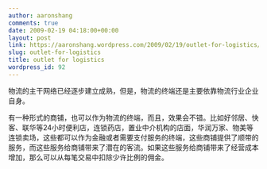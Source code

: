 ```yaml
---
author: aaronshang
comments: true
date: 2009-02-19 04:18:00+00:00
layout: post
link: https://aaronshang.wordpress.com/2009/02/19/outlet-for-logistics/
slug: outlet-for-logistics
title: outlet for logistics
wordpress_id: 92
---
```


物流的主干网络已经逐步建立成熟，但是，物流的终端还是主要依靠物流行业企业自身。  
  
有一种形式的商铺，也可以作为物流的终端，而且，效果会不错。比如好邻居、快客、联华等24小时便利店，连锁药店，置业中介机构的店面，华润万家、物美等连锁卖场，这些都可以作为金融或者需要支付服务的终端，这些商铺提供了顺带的服务，而这些服务给商铺带来了潜在的客流。如果这些服务给商铺带来了经营成本增加，那么可以从每笔交易中扣除少许比例的佣金。  


![]()
